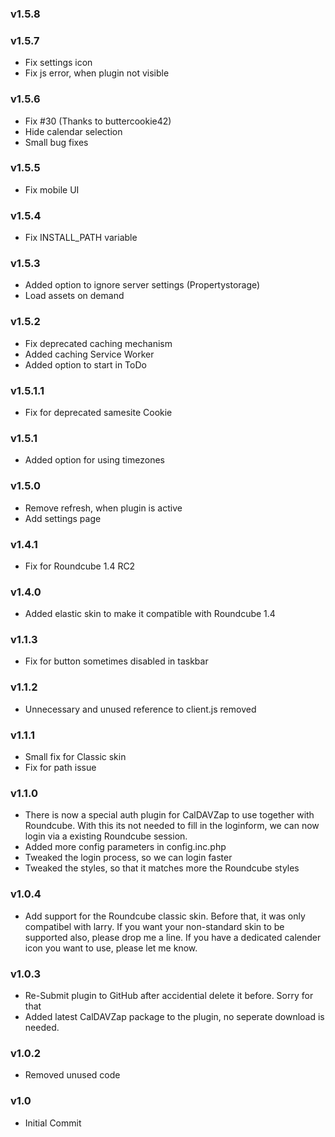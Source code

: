 ### v1.5.8

### v1.5.7

*   Fix settings icon
*   Fix js error, when plugin not visible

### v1.5.6

*   Fix #30 (Thanks to buttercookie42)
*   Hide calendar selection
*   Small bug fixes

### v1.5.5

*   Fix mobile UI

### v1.5.4

*   Fix INSTALL\_PATH variable

### v1.5.3

*   Added option to ignore server settings (Propertystorage)
*   Load assets on demand

### v1.5.2

*   Fix deprecated caching mechanism
*   Added caching Service Worker
*   Added option to start in ToDo

### v1.5.1.1

*   Fix for deprecated samesite Cookie

### v1.5.1

*   Added option for using timezones

### v1.5.0

*   Remove refresh, when plugin is active
*   Add settings page

### v1.4.1

*   Fix for Roundcube 1.4 RC2

### v1.4.0

*   Added elastic skin to make it compatible with Roundcube 1.4

### v1.1.3

*   Fix for button sometimes disabled in taskbar

### v1.1.2

*   Unnecessary and unused reference to client.js removed

### v1.1.1

*   Small fix for Classic skin
*   Fix for path issue

### v1.1.0

*   There is now a special auth plugin for CalDAVZap to use together with Roundcube. With this its not needed to fill in the loginform, we can now login via a existing Roundcube session.
*   Added more config parameters in config.inc.php
*   Tweaked the login process, so we can login faster
*   Tweaked the styles, so that it matches more the Roundcube styles

### v1.0.4

*   Add support for the Roundcube classic skin. Before that, it was only compatibel with larry. If you want your non-standard skin to be supported also, please drop me a line. If you have a dedicated calender icon you want to use, please let me know.

### v1.0.3

*   Re-Submit plugin to GitHub after accidential delete it before. Sorry for that
*   Added latest CalDAVZap package to the plugin, no seperate download is needed.

### v1.0.2

*   Removed unused code

### v1.0

*   Initial Commit